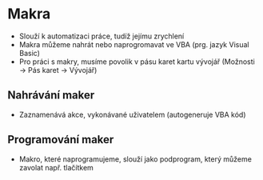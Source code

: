 # Makra
* Slouží k automatizaci práce, tudíž jejímu zrychlení
* Makra můžeme nahrát nebo naprogromavat ve VBA (prg. jazyk Visual Basic)
* Pro práci s makry, musíme povolik v pásu karet kartu vývojář (Možnosti -> Pás karet -> Vývojář)

## Nahrávání maker
* Zaznamenává akce, vykonávané uživatelem (autogeneruje VBA kód) 

## Programování maker
* Makro, které naprogramujeme, slouží jako podprogram, který můžeme zavolat např. tlačítkem 
